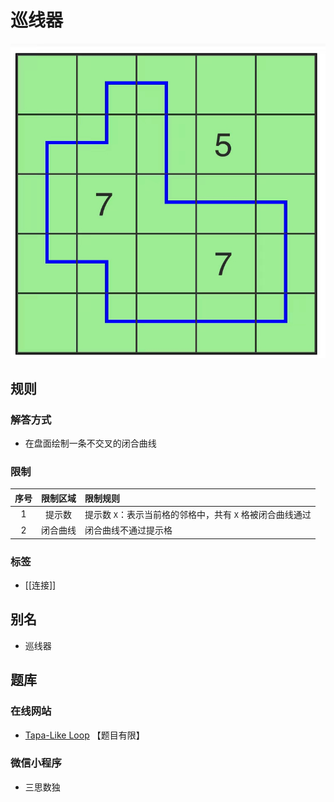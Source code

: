 # 巡线器

![题&解](../../images/巡线器.png)

## 规则

### 解答方式

- 在盘面绘制一条不交叉的闭合曲线

### 限制

| 序号  | 限制区域 | 限制规则                              |
|:---:|:----:|:----------------------------------|
|  1  | 提示数  | 提示数 `X`：表示当前格的邻格中，共有 `X` 格被闭合曲线通过 |
|  2  | 闭合曲线 | 闭合曲线不通过提示格                        |

### 标签

- [[连接]]

## 别名

- 巡线器

## 题库

### 在线网站

- [Tapa-Like Loop] 【题目有限】

### 微信小程序

- 三思数独

[Tapa-Like Loop]: https://www.gmpuzzles.com/blog/category/loop/tapa-like-loop/
